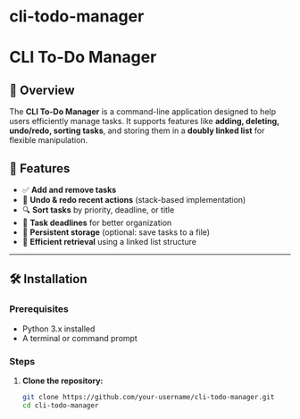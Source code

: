 # cli-todo-manager
# CLI To-Do Manager

## 📌 Overview
The **CLI To-Do Manager** is a command-line application designed to help users efficiently manage tasks. It supports features like **adding, deleting, undo/redo, sorting tasks**, and storing them in a **doubly linked list** for flexible manipulation.

## 🚀 Features
- ✅ **Add and remove tasks**
- 🔄 **Undo & redo recent actions** (stack-based implementation)
- 🔍 **Sort tasks** by priority, deadline, or title
- 📅 **Task deadlines** for better organization
- 📌 **Persistent storage** (optional: save tasks to a file)
- 🎯 **Efficient retrieval** using a linked list structure

---

## 🛠 Installation

### Prerequisites
- Python 3.x installed
- A terminal or command prompt

### Steps
1. **Clone the repository:**
   ```bash
   git clone https://github.com/your-username/cli-todo-manager.git
   cd cli-todo-manager

